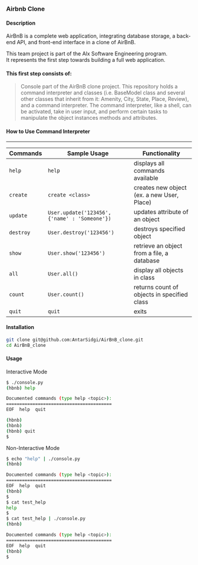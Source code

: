 ### Airbnb Clone

#### Description

AirBnB is a complete web application, integrating database storage, a back-end API, and front-end interface in a clone of AirBnB.

This team project is part of the Alx Software Engineering program. </br>
It represents the first step towards building a full web application.

#### This first step consists of:
> Console part of the AirBnB clone project.
> This repository holds a command interpreter and classes (i.e. BaseModel class
> and several other classes that inherit from it: Amenity, City, State, Place,
> Review), and a command interpreter. The command interpreter, like a shell,
> can be activated, take in user input, and perform certain tasks
> to manipulate the object instances methods and attributes.

#### How to Use Command Interpreter
---
| Commands  | Sample Usage                                  | Functionality                              |
| --------- | --------------------------------------------- | ------------------------------------------ |
| `help`    | `help`                                        | displays all commands available            |
| `create`  | `create <class>`                              | creates new object (ex. a new User, Place) |
| `update`  | `User.update('123456', {'name' : 'Someone'})`  | updates attribute of an object             |
| `destroy` | `User.destroy('123456')`                         | destroys specified object                  |
| `show`    | `User.show('123456')`                            | retrieve an object from a file, a database |
| `all`     | `User.all()`                                  | display all objects in class               |
| `count`   | `User.count()`                                | returns count of objects in specified class|
| `quit`    | `quit`                                        | exits                                      |

#### Installation
```bash
git clone git@github.com:AntarSidgi/AirBnB_clone.git
cd AirBnB_clone
```
#### Usage
Interactive Mode
```bash
$ ./console.py
(hbnb) help

Documented commands (type help <topic>):
========================================
EOF  help  quit

(hbnb)
(hbnb)
(hbnb) quit
$
```
Non-Interactive Mode
```bash
$ echo "help" | ./console.py
(hbnb)

Documented commands (type help <topic>):
========================================
EOF  help  quit
(hbnb)
$
$ cat test_help
help
$
$ cat test_help | ./console.py
(hbnb)

Documented commands (type help <topic>):
========================================
EOF  help  quit
(hbnb)
$
```